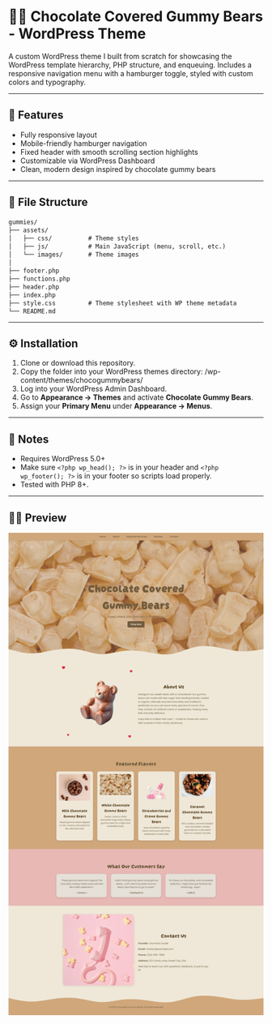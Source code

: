 # 🍫🐻 Chocolate Covered Gummy Bears - WordPress Theme

A custom WordPress theme I built from scratch for showcasing the WordPress template hierarchy, PHP structure, and enqueuing.
Includes a responsive navigation menu with a hamburger toggle, styled with custom colors and typography.

---

## 🚀 Features
- Fully responsive layout
- Mobile-friendly hamburger navigation
- Fixed header with smooth scrolling section highlights
- Customizable via WordPress Dashboard
- Clean, modern design inspired by chocolate gummy bears

---

## 📂 File Structure
```
gummies/
├── assets/
│   ├── css/          # Theme styles
│   ├── js/           # Main JavaScript (menu, scroll, etc.)
│   └── images/       # Theme images
│
├── footer.php
├── functions.php
├── header.php
├── index.php
├── style.css         # Theme stylesheet with WP theme metadata
└── README.md
```

---

## ⚙️ Installation
1. Clone or download this repository.
2. Copy the folder into your WordPress themes directory: /wp-content/themes/chocogummybears/
3. Log into your WordPress Admin Dashboard.
4. Go to **Appearance → Themes** and activate **Chocolate Gummy Bears**.
5. Assign your **Primary Menu** under **Appearance → Menus**.

---

## 📝 Notes
- Requires WordPress 5.0+
- Make sure `<?php wp_head(); ?>` is in your header and `<?php wp_footer(); ?>` is in your footer so scripts load properly.
- Tested with PHP 8+.

---

## 👀🩷 Preview
![Theme Screenshot](assets/images/preview-localhost-chocolate-gummy-bears-2025-09-07.png)
